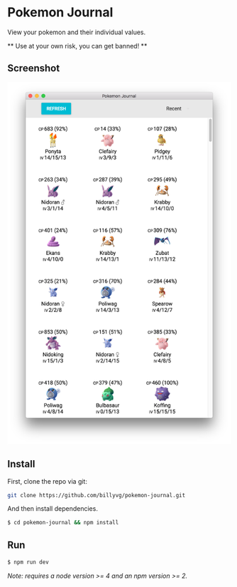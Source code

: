 # Pokemon Journal
View your pokemon and their individual values.

** Use at your own risk, you can get banned! **

## Screenshot

![](./screenshot.png)

## Install

First, clone the repo via git:

```bash
git clone https://github.com/billyvg/pokemon-journal.git
```

And then install dependencies.

```bash
$ cd pokemon-journal && npm install
```

## Run

```bash
$ npm run dev
```

*Note: requires a node version >= 4 and an npm version >= 2.*
